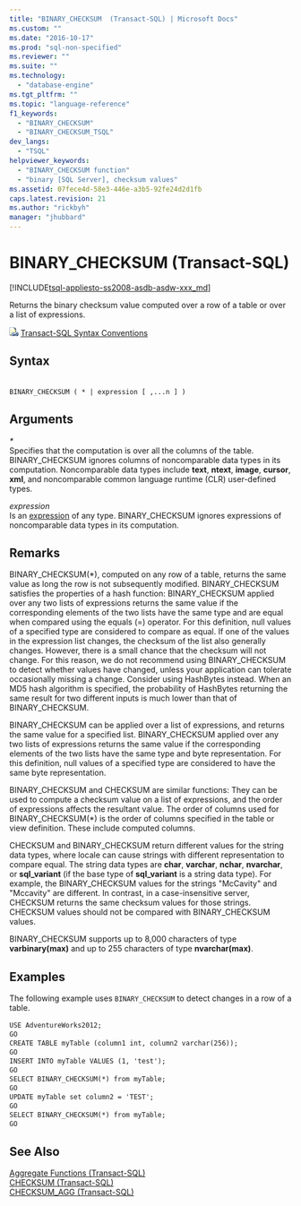 ```yaml
---
title: "BINARY_CHECKSUM  (Transact-SQL) | Microsoft Docs"
ms.custom: ""
ms.date: "2016-10-17"
ms.prod: "sql-non-specified"
ms.reviewer: ""
ms.suite: ""
ms.technology: 
  - "database-engine"
ms.tgt_pltfrm: ""
ms.topic: "language-reference"
f1_keywords: 
  - "BINARY_CHECKSUM"
  - "BINARY_CHECKSUM_TSQL"
dev_langs: 
  - "TSQL"
helpviewer_keywords: 
  - "BINARY_CHECKSUM function"
  - "binary [SQL Server], checksum values"
ms.assetid: 07fece4d-58e3-446e-a3b5-92fe24d2d1fb
caps.latest.revision: 21
ms.author: "rickbyh"
manager: "jhubbard"
---
```

# BINARY_CHECKSUM  (Transact-SQL)
[!INCLUDE[tsql-appliesto-ss2008-asdb-asdw-xxx_md](../../t-sql/functions/includes/tsql-appliesto-ss2008-asdb-asdw-xxx-md.md)]

  Returns the binary checksum value computed over a row of a table or over a list of expressions. 
  
 ![Topic link icon](../../database-engine/configure/windows/media/topic-link.gif "Topic link icon") [Transact-SQL Syntax Conventions](../../t-sql/language-elements/transact-sql-syntax-conventions-transact-sql.md)  
  
## Syntax  
  
```  
  
BINARY_CHECKSUM ( * | expression [ ,...n ] )   
```  
  
## Arguments  
 *\**  
 Specifies that the computation is over all the columns of the table. BINARY_CHECKSUM ignores columns of noncomparable data types in its computation. Noncomparable data types include **text**, **ntext**, **image**, **cursor**, **xml**, and noncomparable common language runtime (CLR) user-defined types.  
  
 *expression*  
 Is an [expression](../../t-sql/language-elements/expressions-transact-sql.md) of any type. BINARY_CHECKSUM ignores expressions of noncomparable data types in its computation.  
  
## Remarks  
 BINARY_CHECKSUM(*), computed on any row of a table, returns the same value as long the row is not subsequently modified. BINARY_CHECKSUM satisfies the properties of a hash function: BINARY_CHECKSUM applied over any two lists of expressions returns the same value if the corresponding elements of the two lists have the same type and are equal when compared using the equals (=) operator. For this definition, null values of a specified type are considered to compare as equal. If one of the values in the expression list changes, the checksum of the list also generally changes. However, there is a small chance that the checksum will not change. For this reason, we do not recommend using BINARY_CHECKSUM to detect whether values have changed, unless your application can tolerate occasionally missing a change. Consider using HashBytes instead. When an MD5 hash algorithm is specified, the probability of HashBytes returning the same result for two different inputs is much lower than that of BINARY_CHECKSUM.
  
 BINARY_CHECKSUM can be applied over a list of expressions, and returns the same value for a specified list. BINARY_CHECKSUM applied over any two lists of expressions returns the same value if the corresponding elements of the two lists have the same type and byte representation. For this definition, null values of a specified type are considered to have the same byte representation.  
  
 BINARY_CHECKSUM and CHECKSUM are similar functions: They can be used to compute a checksum value on a list of expressions, and the order of expressions affects the resultant value. The order of columns used for BINARY_CHECKSUM(*) is the order of columns specified in the table or view definition. These include computed columns.  
  
 CHECKSUM and BINARY_CHECKSUM return different values for the string data types, where locale can cause strings with different representation to compare equal. The string data types are **char**, **varchar**, **nchar**, **nvarchar**, or **sql_variant** (if the base type of **sql_variant** is a string data type). For example, the BINARY_CHECKSUM values for the strings "McCavity" and "Mccavity" are different. In contrast, in a case-insensitive server, CHECKSUM returns the same checksum values for those strings. CHECKSUM values should not be compared with BINARY_CHECKSUM values.
 
 BINARY_CHECKSUM supports up to 8,000 characters of type **varbinary(max)** and up to 255 characters of type **nvarchar(max)**.  
  
## Examples  
 The following example uses `BINARY_CHECKSUM` to detect changes in a row of a table.  
  
```  
USE AdventureWorks2012;  
GO  
CREATE TABLE myTable (column1 int, column2 varchar(256));  
GO  
INSERT INTO myTable VALUES (1, 'test');  
GO  
SELECT BINARY_CHECKSUM(*) from myTable;  
GO  
UPDATE myTable set column2 = 'TEST';  
GO  
SELECT BINARY_CHECKSUM(*) from myTable;  
GO  
```  
  
## See Also  
 [Aggregate Functions &#40;Transact-SQL&#41;](../../t-sql/functions/aggregate-functions-transact-sql.md)   
 [CHECKSUM &#40;Transact-SQL&#41;](../../t-sql/functions/checksum-transact-sql.md)   
 [CHECKSUM_AGG &#40;Transact-SQL&#41;](../../t-sql/functions/checksum-agg-transact-sql.md)  
  
  